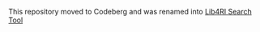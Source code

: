 
This repository moved to Codeberg and was renamed into [Lib4RI Search Tool](https://codeberg.org/Lib4RI/Lib4RI-Search-Tool)
